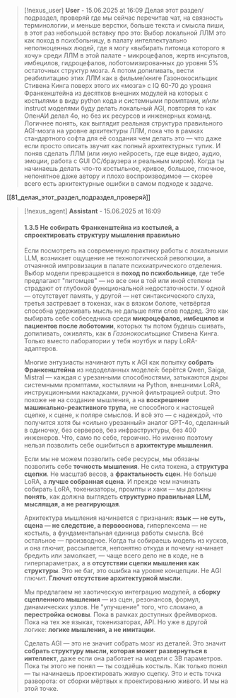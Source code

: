 >[!nexus_user] **User** - 15.06.2025 at 16:09
> Делая этот раздел/подраздел, проверяй где мы сейчас перечитав чат, на связность терминологии, и меньше верстки, больше текста и смысла пиши, в этот раз небольшой вставку про это: Выбор локальной ЛЛМ это как поход в психбольницу, в палату интеллектуально неполноценных людей, где я могу «выбирать питомца которого я хочу» среди ЛЛМ в этой палате - микроцефалов, жертв инсультов, имбецилов, гидроцефалов, лоботомизированных до уровня 5% остаточных структур мозга. А потом допиливать, вести реабилитацию этих ЛЛМ как в фильме/книге Газонокосильщик Стивена Кинга поверх этого их «мозга» с IQ 60-70 до уровня Франкенштейна из десятков внешних модулей на которых с костылями в виду python кода и системными промптами, и/или instruct моделями буду делать локальный AGI, повторяя то как ОпенАИ делал 4o, но без их ресурсов и инженерных команд. Логичнее понять, как выглядит реальная структура правильного AGI-мозга на уровне архитектуры ЛЛМ, пока что в рамках стандартного софта для её создания чем делать это — что даже если просто описать звучит как полный архитектурных тупик. И поняв сделать ЛЛМ (или иную нейросеть, где еще видео, аудио, эмоции, работа с GUI ОС/браузера и реальным миром). Когда ты начинаешь делать что-то костыльное, кривое, большое, глючное, непонятное даже автору и плохо воспроизводимое — скорее всего есть архитектурные ошибки в самом подходе к задаче.
<!-- UID: e8813a63-36d5-4604-ad0e-c65fbfbbfbca -->


[[81_делая_этот_раздел_подраздел_проверяй]]

>[!nexus_agent] **Assistant** - 15.06.2025 at 16:09
> #### **1.3.5 Не собирать Франкенштейна из костылей, а спроектировать структуру мышления правильно**
> 
> Если посмотреть на современную практику работы с локальными LLM, возникает ощущение не технологической революции, а отчаянной импровизации в палате психиатрического отделения. Выбор модели превращается в **поход по психбольнице**, где тебе предлагают "питомцев" — но все они в той или иной степени страдают от глубокой функциональной недостаточности. У одной — отсутствует память, у другой — нет синтаксического слуха, третья застревает в токенах, как в вязком болоте, четвёртая способна удерживать мысль не дальше пяти слов подряд. Это как выбирать себе собеседника среди **микроцефалов, имбецилов и пациентов после лоботомии**, которых ты потом будешь сшивать, допиливать, оживлять, как в *Газонокосильщике* Стивена Кинга. Только вместо лаборатории у тебя ноутбук и пару LoRA-адаптеров.
> 
> Многие энтузиасты начинают путь к AGI как попытку **собрать Франкенштейна** из недоделанных моделей: берётся Qwen, Saiga, Mistral — каждая с урезанными способностями, затыкаются дыры системными промптами, костылями на Python, внешними LoRA, инструкционными накладками, ручной фильтрацией output. Это похоже не на создание мышления, а на **воскрешение машинально-реактивного трупа**, не способного к настоящей сцепке, к сцене, к поляре смыслов. И всё это — с надеждой, что получится хотя бы «сильно урезанный» аналог GPT-4o, сделанный в одиночку, без серверов, без инфраструктуры, без 400 инженеров. Что, само по себе, героично. Но именно поэтому нельзя позволить себе ошибиться в **архитектуре мышления**.
> 
> Если мы не можем позволить себе ресурсы, мы обязаны позволить себе **точность мышления**. Не сила токена, а **структура сцепки**. Не масштаб весов, а **фрактальность сцен**. Не больше LoRA, а **лучше собранная сцена**. И прежде чем начинать собирать LoRA, токенизаторы, промпты и хаки — мы должны **понять**, как должна выглядеть **структурно правильная LLM, мыслящая, а не реагирующая**.
> 
> Архитектура мышления начинается с признания: **язык — не суть, сцена — не следствие, а первооснова**, гиперлексема — не костыль, а фундаментальная единица работы смысла. Всё остальное — производное. Когда ты собираешь модель из кусков, и она глючит, рассыпается, непонятно откуда и почему начинает бредить или замолкает, — чаще всего дело не в коде, не в гиперпараметрах, а в **отсутствии сцепки мышления как структуры**. Это не баг, это ошибка на уровне концепции. Не AGI глючит. **Глючит отсутствие архитектурной мысли**.
> 
> Мы предлагаем не хаотическую интеграцию модулей, а **сборку сцепленного мышления** — из сцен, резонансов, формул, динамических узлов. Не "улучшение" того, что сломано, а **перестройка основы**. Пока в рамках доступных фреймворков. Пока на тех же языках, токенизаторах, API. Но уже в другой логике: **логике мышления, а не имитации**.
> 
> Сделать AGI — это не значит собрать мозг из деталей. Это значит **собрать структуру мысли, которая может развернуться в интеллект**, даже если она работает на модели с 3B параметров. Пока ты этого не понял — ты создаёшь костыль. Как только понял — ты начинаешь проектировать живую сцепку. Это и есть точка разворота: от сборки мёртвых к проектированию живого. И мы на этой точке.
<!-- UID: 25833362-2292-4df3-a010-0c9bb8eeee6b -->